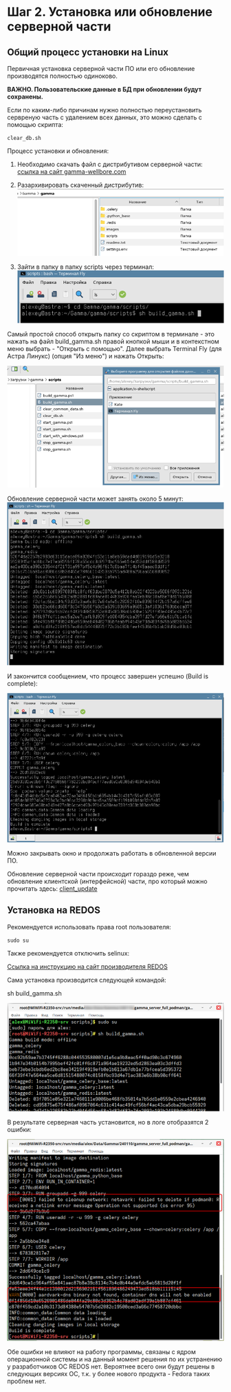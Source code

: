 
# Шаг 2. Установка или обновление серверной части

## Общий процесс установки на Linux

Первичная установка серверной части ПО или его обновление производятся полностью одиноково.

**ВАЖНО. Пользовательские данные в БД при обновлении будут сохранены.**

Если по каким-либо причинам нужно полностью переустановить сервреную часть с удалением всех данных, это можно сделать с помощью скрипта: 

```
clear_db.sh
```

Процесс установки и обновления:

1. Необходимо скачать файл с дистрибутивом серверной части:
[ссылка на сайт gamma-wellbore.com](https://gamma-wellbore.com/download/server_linux_podman/)

2. Разархивировать скаченный дистрибутив:
![](../files/Gamma_Astra_InstallPack.png)

3. Зайти в папку в папку scripts через терминал:
![](../files/SH_run_fromTerminal.png)

Самый простой способ открыть папку со скриптом в терминале - это нажать на файл build_gamma.sh правой кнопкой мыши и в контекстном меню выбрать - "Открыть с помощью". Далее выбрать Terminal Fly (для Астра Линукс) (опция "Из меню") и нажать Открыть:

![](../files/OpenInTerminal.png)


Обновление серверной части может занять около 5 минут:
![](../files/Gamma_Update_InProgress.png)

И закончится сообщением, что процесс завершен успешно (Build is complete):

![](../files/Gamma_Update_Finish.png)

Можно закрывать окно и продолжать работать в обновленной версии ПО.

Обновление серверной части происходит гораздо реже, чем обновление клиентской (интерфейсной) части, про который можно прочитать здесь: [client_update](client_update.md)


## Установка на REDOS


Рекомендуется использовать права root пользователя:

```
sudo su
```

Также рекомендуется отключить selinux:

[Cсылка на инструкцию на сайт производителя REDOS](https://redos.red-soft.ru/base/arm/arm-other/disable-selinux/)

Сама установка производится следующей командой:

sh build_gamma.sh

![](files/Pasted%20image%2020240118100418.png)

В результате серверная часть установится, но в логе отобразятся 2 ошибки:

![](files/Pasted%20image%2020240118100519.png)

Обе ошибки не влияют на работу программы, связаны с ядром операционной системы и на данный момент решения по их устранению у разработчиков ОС REDOS нет. Вероятнее всего они будут решены в следующих версиях ОС, т.к. у более нового продукта - Fedora таких проблем нет.